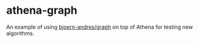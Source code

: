 # athena-graph

An example of using
[bjoern-andres/graph](https://github.com/bjoern-andres/graph) on top of Athena
for testing new algorithms.
